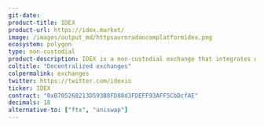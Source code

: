 ```yaml
---
git-date:
product-title: IDEX
product-url: https://idex.market/
image: /images/output_md/httpsauroradaocomplatformidex.png
ecosystem: polygon
type: non-custodial
product-description: IDEX is a non-custodial exchange that integrates with any custody solution and allows users to trade with one another without giving up control to a third-party custodian. [Interview with IDEX Exchange CEO, Alex Waern](/idex).
coltitle: "Decentralized exchanges"
colpermalink: exchanges
twitter: https://twitter.com/idexio
ticker: IDEX
contract: "0xB705268213D593B8FD88d3FDEFF93AFF5CbDcfAE"
decimals: 18
alternative-to: ["ftx", "uniswap"]
---
```

